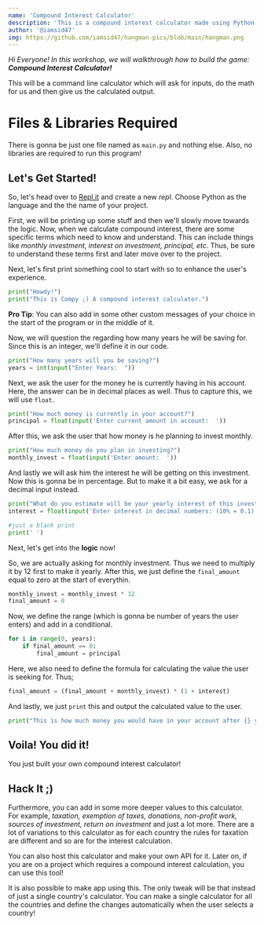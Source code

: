 ```yaml
---
name: 'Compound Interest Calculator'
description: 'This is a compound interest calculator made using Python'
author: '@iamsid47'
img: https://github.com/iamsid47/hangman-pics/blob/main/hangman.png
---
```


*Hi Everyone! In this workshop, we will walkthrough how to build the game: ***Compound Interest Calculator!**** 

This will be a command line calculator which will ask for inputs, do the math for us and then give us the calculated output.

# Files & Libraries Required

There is gonna be just one file named as `main.py` and nothing else. Also, no libraries are required to run this program!

## Let's Get Started!

So, let's head over to [Repl.it](https://repl.it) and create a new *repl*. Choose Python as the language and the the name of your project.

First, we will be printing up some stuff and then we'll slowly move towards the logic. Now, when we calculate compound interest, there are some specific terms which need to know and understand. This can include things like *monthly investment, interest on investment, principal, etc.* Thus, be sure to understand these terms first and later move over to the project.

Next, let's first print something cool to start with so to enhance the user's experience.

```python
print("Howdy!")
print("This is Compy ;) A compound interest calculator.")
```
**Pro Tip**: You can also add in some other custom messages of your choice in the start of the program or in the middle of it.

Now, we will question the regarding how many years he will be saving for. Since this is an integer, we'll define it in our code.

```python
print("How many years will you be saving?")
years = int(input("Enter Years:  "))
```

Next, we ask the user for the money he is currently having in his account. Here, the answer can be in decimal places as well. Thus to capture this, we will use `float`.

```python
print("How much money is currently in your account?")
principal = float(input('Enter current amount in account:  '))
```

After this, we ask the user that how money is he planning to invest monthly.

```python
print("How much money do you plan in investing?")
monthly_invest = float(input('Enter amount:  '))
```
And lastly we will ask him the interest he will be getting on this investment. Now this is gonna be in percentage. But to make it a bit easy, we ask for a decimal input instead.

```python
print("What do you estimate will be your yearly interest of this investment?")
interest = float(input('Enter interest in decimal numbers: (10% = 0.1):  '))

#just a blank print
print(' ')
```
Next, let's get into the **logic** now!

So, we are actually asking for monthly investment. Thus we need to multiply it by 12 first to make it yearly. After this, we just define the `final_amount` equal to zero at the start of everythin.

```python
monthly_invest = monthly_invest * 12
final_amount = 0
```
Now, we define the range (which is gonna be number of years the user enters) and add in a conditional.

```python
for i in range(0, years):
    if final_amount == 0:
        final_amount = principal
```
Here, we also need to define the formula for calculating the value the user is seeking for. Thus;

```python
final_amount = (final_amount + monthly_invest) * (1 + interest)
```
And lastly, we just `print` this and output the calculated value to the user.

```python
print("This is how much money you would have in your account after {} year:  ".format(years) + str(final_amount))
```

## Voila! You did it!

You just built your own compound interest calculator! 

## Hack It ;)

Furthermore, you can add in some more deeper values to this calculator. For example, *taxation, exemption of taxes, donations, non-profit work, sources of investment, return on investment* and just a lot more. There are a lot of variations to this calculator as for each country the rules for taxation are different and so are for the interest calculation.

You can also host this calculator and make your own API for it. Later on, if you are on a project which requires a compound interest calculation, you can use this tool!

It is also possible to make app using this. The only tweak will be that instead of just a single country's calculator. You can make a single calculator for all the countries and define the changes automatically when the user selects a country!
